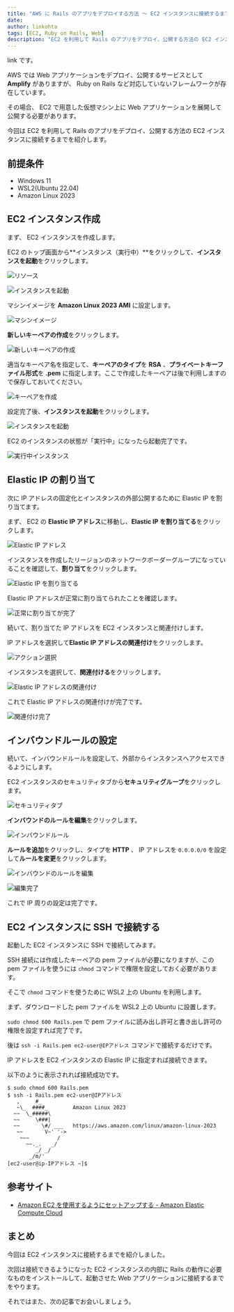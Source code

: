 ```yaml
---
title: "AWS に Rails のアプリをデプロイする方法 ～ EC2 インスタンスに接続するまで"
date:
author: linkohta
tags: [EC2, Ruby on Rails, Web]
description: "EC2 を利用して Rails のアプリをデプロイ、公開する方法の EC2 インスタンスに接続するまでを紹介します。"
---
```


link です。

AWS では Web アプリケーションをデプロイ、公開するサービスとして **Amplify** がありますが、 Ruby on Rails など対応していないフレームワークが存在しています。

その場合、 EC2 で用意した仮想マシン上に Web アプリケーションを展開して公開する必要があります。

今回は EC2 を利用して Rails のアプリをデプロイ、公開する方法の EC2 インスタンスに接続するまでを紹介します。

## 前提条件

- Windows 11
- WSL2(Ubuntu 22.04)
- Amazon Linux 2023

## EC2 インスタンス作成

まず、 EC2 インスタンスを作成します。

EC2 のトップ画面から**インスタンス（実行中）**をクリックして、**インスタンスを起動**をクリックします。

![リソース](images\2023-04-30_20h25_00.png)

![インスタンスを起動](images/2023-04-30_20h25_13.png)

マシンイメージを **Amazon Linux 2023 AMI** に設定します。

![マシンイメージ](images/2023-04-30_20h26_31.png)

**新しいキーペアの作成**をクリックします。

![新しいキーペアの作成](images/2023-04-30_20h27_04.png)

適当なキーペア名を指定して、**キーペアのタイプ**を **RSA** 、**プライベートキーファイル形式**を **.pem** に指定します。ここで作成したキーペアは後で利用しますので保存しておいてください。

![キーペアを作成](images/2023-04-30_20h27_34.png)

設定完了後、**インスタンスを起動**をクリックします。

![インスタンスを起動](images/2023-04-30_20h27_56.png)

EC2 のインスタンスの状態が「実行中」になったら起動完了です。

![実行中インスタンス](images/2023-04-30_20h32_40.png)

## Elastic IP の割り当て

次に IP アドレスの固定化とインスタンスの外部公開するために Elastic IP を割り当てます。

まず、 EC2 の **Elastic IP アドレス**に移動し、**Elastic IP を割り当てる**をクリックします。

![Elastic IP アドレス](images/2023-04-30_20h43_09.png)

インスタンスを作成したリージョンのネットワークボーダーグループになっていることを確認して、**割り当て**をクリックします。

![Elastic IP を割り当てる](images/2023-04-30_20h43_32.png)

Elastic IP アドレスが正常に割り当てられたことを確認します。

![正常に割り当てが完了](images/2023-04-30_20h43_46.png)

続いて、割り当てた IP アドレスを EC2 インスタンスと関連付けします。

IP アドレスを選択して**Elastic IP アドレスの関連付け**をクリックします。

![アクション選択](images/2023-04-30_20h44_24.png)

インスタンスを選択して、**関連付ける**をクリックします。

![Elastic IP アドレスの関連付け](images/2023-04-30_20h44_43.png)

これで Elastic IP アドレスの関連付けが完了です。

![関連付け完了](images/2023-04-30_20h45_02.png)

## インバウンドルールの設定

続いて、インバウンドルールを設定して、外部からインスタンスへアクセスできるようにします。

EC2 インスタンスのセキュリティタブから**セキュリティグループ**をクリックします。

![セキュリティタブ](images/2023-04-30_20h50_24.png)

**インバウンドのルールを編集**をクリックします。

![インバウンドルール](images/2023-04-30_20h50_58.png)

**ルールを追加**をクリックし、タイプを **HTTP** 、 IP アドレスを `0.0.0.0/0` を設定して**ルールを変更**をクリックします。

![インバウンドのルールを編集](images/2023-05-11_19h52_17.png)

![編集完了](images/2023-04-30_20h53_41.png)

これで IP 周りの設定は完了です。

## EC2 インスタンスに SSH で接続する

起動した EC2 インスタンスに SSH で接続してみます。

SSH 接続には作成したキーペアの pem ファイルが必要になりますが、この pem ファイルを使うには `chmod` コマンドで権限を設定しておく必要があります。

そこで `chmod` コマンドを使うために WSL2 上の Ubuntu を利用します。

まず、ダウンロードした pem ファイルを WSL2 上の Ubuntu に設置します。

`sudo chmod 600 Rails.pem` で pem ファイルに読み出し許可と書き出し許可の権限を設定すれば完了です。

後は `ssh -i Rails.pem ec2-user@IPアドレス` コマンドで接続するだけです。

IP アドレスを EC2 インスタンスの Elastic IP に指定すれば接続できます。

以下のように表示されれば接続成功です。

```bash:title=インスタンスに接続
$ sudo chmod 600 Rails.pem
$ ssh -i Rails.pem ec2-user@IPアドレス
   ,     #_
   ~\_  ####_        Amazon Linux 2023
  ~~  \_#####\
  ~~     \###|
  ~~       \#/ ___   https://aws.amazon.com/linux/amazon-linux-2023
   ~~       V~' '->
    ~~~         /
      ~~._.   _/
         _/ _/
       _/m/'
[ec2-user@ip-IPアドレス ~]$
```

## 参考サイト

- [Amazon EC2 を使用するようにセットアップする - Amazon Elastic Compute Cloud](https://docs.aws.amazon.com/ja_jp/AWSEC2/latest/UserGuide/get-set-up-for-amazon-ec2.html)

## まとめ

今回は EC2 インスタンスに接続するまでを紹介しました。

次回は接続できるようになった EC2 インスタンスの内部に Rails の動作に必要なものをインストールして、起動させた Web アプリケーションに接続するまでをやります。

それではまた、次の記事でお会いしましょう。
